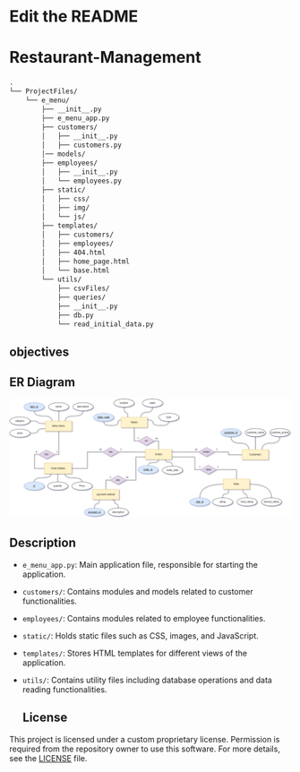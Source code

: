 
# Edit the README 

# Restaurant-Management

```
.
└── ProjectFiles/
    └── e_menu/
        ├── __init__.py
        ├── e_menu_app.py
        ├── customers/
        │   ├── __init__.py
        │   ├── customers.py
        │── models/
        ├── employees/
        │   ├── __init__.py
        │   └── employees.py
        ├── static/
        │   ├── css/
        │   ├── img/
        │   └── js/
        ├── templates/
        │   ├── customers/
        │   ├── employees/
        │   ├── 404.html
        │   ├── home_page.html
        │   └── base.html
        └── utils/
            ├── csvFiles/
            ├── queries/
            ├── __init__.py
            ├── db.py
            └── read_initial_data.py

```


## objectives 

## ER Diagram
![ER Diagram](ER_diagram.png)
## Description

- `e_menu_app.py`: Main application file, responsible for starting the application.
- `customers/`: Contains modules and models related to customer functionalities.
- `employees/`: Contains modules related to employee functionalities.
- `static/`: Holds static files such as CSS, images, and JavaScript.
- `templates/`: Stores HTML templates for different views of the application.
- `utils/`: Contains utility files including database operations and data reading functionalities.

  ## License

This project is licensed under a custom proprietary license. Permission is required from the repository owner to use this software. For more details, see the [LICENSE](./LICENSE.txt) file.


